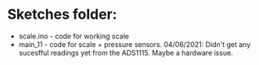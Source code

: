 # Sketches folder:

* scale.ino - code for working scale
* main_11 - code for scale + pressure sensors. 04/06/2021: Didn't get any sucesfful readings yet from the ADS1115. Maybe a hardware issue.
